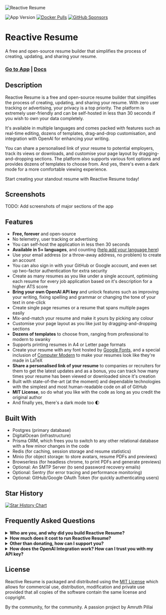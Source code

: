 ![Reactive Resume](https://res.cloudinary.com/amruth-pillai/image/upload/v1699180255/reactive-resume/readme/banner_zvieca.png)

![App Version](https://img.shields.io/github/package-json/version/AmruthPillai/Reactive-Resume/v4?label=version)
[![Docker Pulls](https://img.shields.io/docker/pulls/amruthpillai/reactive-resume)](https://hub.docker.com/repository/docker/amruthpillai/reactive-resume)
[![GitHub Sponsors](https://img.shields.io/github/sponsors/AmruthPillai)](https://github.com/sponsors/AmruthPillai)

# Reactive Resume

A free and open-source resume builder that simplifies the process of creating, updating, and sharing your resume.

### [Go to App](https://rxresu.me/) | [Docs](https://docs.rxresu.me/)

## Description

Reactive Resume is a free and open-source resume builder that simplifies the process of creating, updating, and sharing your resume. With zero user tracking or advertising, your privacy is a top priority. The platform is extremely user-friendly and can be self-hosted in less than 30 seconds if you wish to own your data completely.

It's available in multiple languages and comes packed with features such as real-time editing, dozens of templates, drag-and-drop customisation, and integration with OpenAI for enhancing your writing.

You can share a personalised link of your resume to potential employers, track its views or downloads, and customise your page layout by dragging-and-dropping sections. The platform also supports various font options and provides dozens of templates to choose from. And yes, there's even a dark mode for a more comfortable viewing experience.

Start creating your standout resume with Reactive Resume today!

## Screenshots

TODO: Add screenshots of major sections of the app

## Features

- **Free, forever** and open-source
- No telemetry, user tracking or advertising
- You can self-host the application in less then 30 seconds
- **Available in 5+ languages**, and counting ([help add your language here](https://translate.rxresu.me/))
- Use your email address (or a throw-away address, no problem) to create an account
- You can also sign in with your GitHub or Google account, and even set up two-factor authentication for extra security
- Create as many resumes as you like under a single account, optimising each resume for every job application based on it's description for a higher ATS score
- **Bring your own OpenAI API key** and unlock features such as improving your writing, fixing spelling and grammar or changing the tone of your text in one-click
- Create single page resumes or a resume that spans multiple pages easily
- Mix-and-match your resume and make it yours by picking any colour
- Customise your page layout as you like just by dragging-and-dropping sections
- **Dozens of templates** to choose from, ranging from professional to modern to swanky
- Supports printing resumes in A4 or Letter page formats
- Create your resume with any font hosted by [Google Fonts](https://fonts.google.com/), and a special inclusion of [Computer Modern](https://tug.org/FontCatalogue/computermodern/) to make your resumes look like they're made in LaTeX
- **Share a personalised link of your resume** to companies or recruiters for them to get the latest updates and as a bonus, you can track how many times your resume has been viewed or downloaded since it's creation
- Built with state-of-the-art (at the moment) and dependable technologies with the simplest and most human-readable code on all of GitHub
- **MIT License**, so do what you like with the code as long as you credit the original author
- And finally yes, there's a dark mode too 🌓

## Built With

- Postgres (primary database)
- DigitalOcean (infrastructure)
- Prisma ORM, which frees you to switch to any other relational database with a few minor changes in the code
- Redis (for caching, session storage and resume statistics)
- Minio (for object storage: to store avatars, resume PDFs and previews)
- Browserless (for headless chrome, to print PDFs and generate previews)
- Optional: An SMTP Server (to send password recovery emails)
- Optional: Sentry (for error tracing and performance monitoring)
- Optional: GitHub/Google OAuth Token (for quickly authenticating users)

## Star History

<a href="https://star-history.com/#AmruthPillai/Reactive-Resume&Date">
  <picture>
    <source media="(prefers-color-scheme: dark)" srcset="https://api.star-history.com/svg?repos=AmruthPillai/Reactive-Resume&type=Date&theme=dark" />
    <source media="(prefers-color-scheme: light)" srcset="https://api.star-history.com/svg?repos=AmruthPillai/Reactive-Resume&type=Date" />
    <img alt="Star History Chart" src="https://api.star-history.com/svg?repos=AmruthPillai/Reactive-Resume&type=Date" />
  </picture>
</a>

## Frequently Asked Questions

<details>
  <summary><strong>Who are you, and why did you build Reactive Resume?</strong></summary>
  
  I'm Amruth Pillai, just another run-off-the-mill developer working at Elara Digital GmbH in Berlin, Germany. I'm married to my beautiful and insanely supportive wife who has helped me in more ways than one in seeing this project to it's fruition. I am originally from Bengaluru, India where I was a developer at Postman (the API testing tool) for a short while. My hobbies include eating, living and breathing code.

Back in my university days, I designed a really cool dark mode resume (link on my website) using Figma and I had a line of friends and strangers asking me to design their resume for them.

While I could have charged everyone a hefty sum and retired even before I began, I decided to build the first version of Reactive Resume in 2019. Since then, it's gone through multiple iterations as I've learned a lot of better coding practices over the years.

At the time of writing, Reactive Resume is probably one of the only handful of resume builders out there available to the world for free and without an annoying paywall at the end. While being free is often associated with software that's not of good quality, I strive to prove them wrong and build a product that people love using and are benefitted by it.

My dream has always been to build something that at least a handful people use on a daily basis, and I'm extremely proud to say that Reactive Resume, over it's years of development, has **helped over half a million people build their resume**, and I hope it only increases from here and reaches more people who are in need of a good resume to kickstart their career but can't afford to pay for one.

</details>

<details>
  <summary><strong>How much does it cost to run Reactive Resume?</strong></summary>

It's not much honestly. DigitalOcean has graciously sponsored their infrastructure to allow me to host Reactive Resume on their platform. There's a small fee I pay to dependent services, to send emails for example, and the most of it goes to managing the domain and other related apps (documentation).

I've spent countless hours and sleepless nights building the application though, and I honestly do not expect anything in return but to hear from you on how the app has helped you with your career.

But if you do feel like supporting the developer and the future development of Reactive Resume, please donate (_only if you have some extra money lying around_) to me on my [GitHub Sponsors page](https://github.com/sponsors/AmruthPillai/). You can choose to donate one-time or sponsor a recurring donation.

</details>

<details>
  <summary><strong>Other than donating, how can I support you?</strong></summary>

**If you speak a language other than English**, sign up to be a translator on Crowdin, our translation management service. You can help translate the product to your language and share it among your community. Even if the language is already translated, it helps to sign up as you would be notified when there are new phrases to be translated.

**If you work in the media, are an influencer or have lots of friends**, share the app with your circles and let them know so it can reach the people who need it the most. I’m also [open for interviews](mailto:hello@amruthpillai.com), although that’s wishful thinking. If you do mention Reactive Resume on your blog, let me know so that I can link back to you here.

**If you found a bug or have an idea for a feature**, raise an issue on GitHub or shoot me a message and let me know what you’d like to see. I can’t promise that it’ll be done soon, but juggling work, life and open-source, I’ll definitely get to it when I can.

</details>

<details>
  <summary><strong>How does the OpenAI Integration work? How can I trust you with my API key?</strong></summary>

You should **absolutely not** trust me with your OpenAI API key.

OpenAI has been a game-changer for all of us. I cannot tell you how much ChatGPT has helped me in my everyday work and with the development of Reactive Resume. It only makes sense that you leverage what AI has to offer and let it help you build the perfect resume.

While most applications out there charge you a fee to use their AI services (rightfully so, because it isn’t cheap), you can choose to enter your own OpenAI API key on the Settings page (under OpenAI Integration). The key is stored in your browser’s local storage, which means that if you uninstall your browser, or even clear your data, the key is gone with it. All requests made to OpenAI are also sent directly to their service and does not hit the app servers at all.

The policy behind “Bring your own Key” (BYOK) is [still being discussed](https://community.openai.com/t/openais-bring-your-own-key-policy/14538/46) and probably might change over a period of time, but while it’s available, I would keep the feature on the app.

You are free to turn off all AI features (and not be aware of it’s existence) simply by not adding a key in the Settings page and still make use of all of the useful features that Reactive Resume has to offer. I would even suggest you to take the extra step of using ChatGPT to write your content, and simply copy it over to Reactive Resume.

</details>

## License

Reactive Resume is packaged and distributed using the [MIT License](/LICENSE.md) which allows for commercial use, distribution, modification and private use provided that all copies of the software contain the same license and copyright.

By the community, for the community.
A passion project by Amruth Pillai
